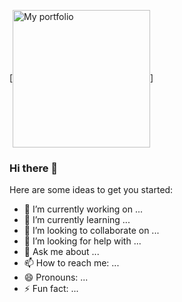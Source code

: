 [<img align='center' src="https://www.canva.com/design/DAEwy5Qd_Ho/peC5nVwoLR9XrKDYWEz9Pw/view?utm_content=DAEwy5Qd_Ho&utm_campaign=designshare&utm_medium=link&utm_source=shareyourdesignpanel" width="220" alt="My portfolio">]
### Hi there 👋


Here are some ideas to get you started:

- 🔭 I’m currently working on ...
- 🌱 I’m currently learning ...
- 👯 I’m looking to collaborate on ...
- 🤔 I’m looking for help with ...
- 💬 Ask me about ...
- 📫 How to reach me: ...
- 😄 Pronouns: ...
- ⚡ Fun fact: ...
